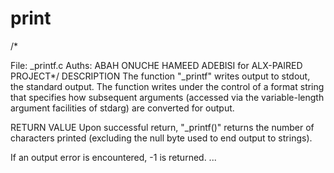 # print
/*

File: _printf.c
Auths: ABAH ONUCHE
HAMEED ADEBISI for ALX-PAIRED PROJECT*/
DESCRIPTION The function "_printf" writes output to stdout, the standard output. The function writes under the control of a format string that specifies how subsequent arguments (accessed via the variable-length argument facilities of stdarg) are converted for output.

RETURN VALUE Upon successful return, "_printf()" returns the number of characters printed (excluding the null byte used to end output to strings).

If an output error is encountered, -1 is returned. ...
